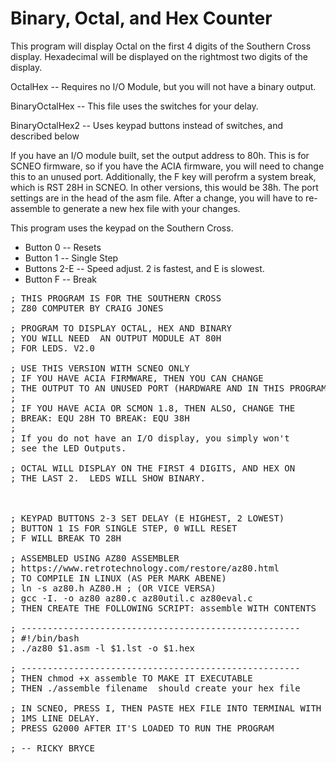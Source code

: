 <h1>Binary, Octal, and Hex Counter</h1>
This program will display Octal on the first 4 digits of the Southern Cross display.  Hexadecimal will be displayed on the rightmost two digits of the display.  
<p>OctalHex -- Requires no I/O Module, but you will not have a binary output.</p> 
<p>BinaryOctalHex -- This file uses the switches for your delay.</p>
<p>BinaryOctalHex2 -- Uses keypad buttons instead of switches, and described below</p>
If you have an I/O module built, set the output address to 80h.  This is for SCNEO firmware, so if you have the ACIA firmware, you will need to change this to an unused port.  Additionally, the F key will perofrm a system break, which is RST 28H in SCNEO.  In other versions, this would be 38h.  The port settings are in the head of the asm file.  After a change, you will have to re-assemble to generate a new hex file with your changes.</p>
<p>This program uses the keypad on the Southern Cross. </p>
<ul>
  <li>Button 0 -- Resets</li>
  <li>Button 1 -- Single Step</li>
  <li>Buttons 2-E -- Speed adjust.  2 is fastest, and E is slowest.</li>
  <li>Button F -- Break</li>
</ul>

<pre>
; THIS PROGRAM IS FOR THE SOUTHERN CROSS
; Z80 COMPUTER BY CRAIG JONES

; PROGRAM TO DISPLAY OCTAL, HEX AND BINARY
; YOU WILL NEED  AN OUTPUT MODULE AT 80H
; FOR LEDS. V2.0

; USE THIS VERSION WITH SCNEO ONLY
; IF YOU HAVE ACIA FIRMWARE, THEN YOU CAN CHANGE
; THE OUTPUT TO AN UNUSED PORT (HARDWARE AND IN THIS PROGRAM)
; 
; IF YOU HAVE ACIA OR SCMON 1.8, THEN ALSO, CHANGE THE 
; BREAK: EQU 28H TO BREAK: EQU 38H
;
; If you do not have an I/O display, you simply won't
; see the LED Outputs.

; OCTAL WILL DISPLAY ON THE FIRST 4 DIGITS, AND HEX ON 
; THE LAST 2.  LEDS WILL SHOW BINARY.



; KEYPAD BUTTONS 2-3 SET DELAY (E HIGHEST, 2 LOWEST)
; BUTTON 1 IS FOR SINGLE STEP, 0 WILL RESET
; F WILL BREAK TO 28H 

; ASSEMBLED USING AZ80 ASSEMBLER
; https://www.retrotechnology.com/restore/az80.html
; TO COMPILE IN LINUX (AS PER MARK ABENE)
; ln -s az80.h AZ80.H ; (OR VICE VERSA)
; gcc -I. -o az80 az80.c az80util.c az80eval.c
; THEN CREATE THE FOLLOWING SCRIPT: assemble WITH CONTENTS

; -----------------------------------------------------
; #!/bin/bash
; ./az80 $1.asm -l $1.lst -o $1.hex

; -----------------------------------------------------
; THEN chmod +x assemble TO MAKE IT EXECUTABLE
; THEN ./assemble filename  should create your hex file

; IN SCNEO, PRESS I, THEN PASTE HEX FILE INTO TERMINAL WITH
; 1MS LINE DELAY.
; PRESS G2000 AFTER IT'S LOADED TO RUN THE PROGRAM

; -- RICKY BRYCE

  
</pre>
